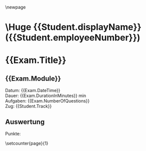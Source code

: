 \newpage

# \Huge {{Student.displayName}} ({{Student.employeeNumber}})

# {{Exam.Title}}

## {{Exam.Module}}

Datum: {{Exam.DateTime}}\
Dauer: {{Exam.DurationInMinutes}} min\
Aufgaben: {{Exam.NumberOfQuestions}}\
Zug: {{Student.Track}}

## Auswertung

Punkte:

\setcounter{page}{1}
